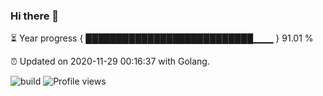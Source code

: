 ### Hi there 👋 

⏳ Year progress { ███████████████████████████▁▁▁ } 91.01 %

⏰ Updated on 2020-11-29 00:16:37 with Golang.

![build](https://github.com/shenxianpeng/shenxianpeng/workflows/build/badge.svg) ![Profile views](https://gpvc.arturio.dev/shenxianpeng)